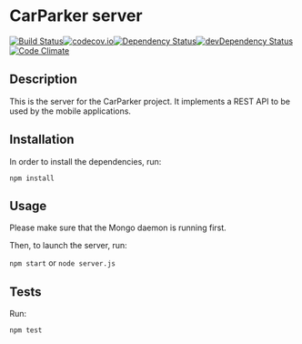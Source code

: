 # CarParker server
[![Build Status](https://travis-ci.org/carparker/carparker-server.svg?branch=master)](https://travis-ci.org/carparker/carparker-server)[![codecov.io](https://codecov.io/github/carparker/carparker-server/coverage.svg?branch=master)](https://codecov.io/github/carparker/carparker-server?branch=master)[![Dependency Status](https://david-dm.org/carparker/carparker-server.svg)](https://david-dm.org/carparker/carparker-server)[![devDependency Status](https://david-dm.org/carparker/carparker-server/dev-status.svg)](https://david-dm.org/carparker/carparker-server#info=devDependencies)[![Code Climate](https://codeclimate.com/github/carparker/carparker-server/badges/gpa.svg)](https://codeclimate.com/github/carparker/carparker-server)

## Description

This is the server for the CarParker project. It implements a REST API to be used by the mobile applications.

## Installation

In order to install the dependencies, run:

`npm install`

## Usage

Please make sure that the Mongo daemon is running first.

Then, to launch the server, run:

`npm start` or `node server.js`

## Tests

Run:

`npm test`
